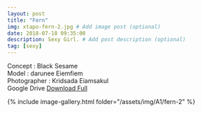 ```yaml
---
layout: post
title: "Fern"
img: xtapo-fern-2.jpg # Add image post (optional)
date: 2018-07-18 09:35:00
description: Sexy Girl. # Add post description (optional)
tag: [sexy]
---
```

Concept : Black Sesame  
Model : darunee Eiemfiem  
Photographer : Kridsada Eiamsakul  
Google Drive [Download Full](http://gestyy.com/e0GrAJ)    

{% include image-gallery.html folder="/assets/img/A1/fern-2" %}

